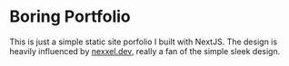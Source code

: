 # Boring Portfolio
This is just a simple static site porfolio I built with NextJS. The design is heavily influenced by [nexxel.dev](https://www.nexxel.dev), really a fan of the simple sleek design. 